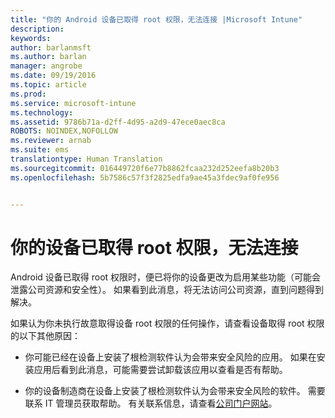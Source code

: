 ```yaml
---
title: "你的 Android 设备已取得 root 权限，无法连接 |Microsoft Intune"
description: 
keywords: 
author: barlanmsft
ms.author: barlan
manager: angrobe
ms.date: 09/19/2016
ms.topic: article
ms.prod: 
ms.service: microsoft-intune
ms.technology: 
ms.assetid: 9786b71a-d2ff-4d95-a2d9-47ece0aec8ca
ROBOTS: NOINDEX,NOFOLLOW
ms.reviewer: arnab
ms.suite: ems
translationtype: Human Translation
ms.sourcegitcommit: 016449720f6e77b8862fcaa232d252eefa8b20b3
ms.openlocfilehash: 5b7586c57f3f2825edfa9ae45a3fdec9af0fe956


---
```



# <a name="your-android-device-is-rooted-and-you-cant-connect"></a>你的设备已取得 root 权限，无法连接

Android 设备已取得 root 权限时，便已将你的设备更改为启用某些功能（可能会泄露公司资源和安全性）。 如果看到此消息，将无法访问公司资源，直到问题得到解决。

如果认为你未执行故意取得设备 root 权限的任何操作，请查看设备取得 root 权限的以下其他原因：

- 你可能已经在设备上安装了根检测软件认为会带来安全风险的应用。 如果在安装应用后看到此消息，可能需要尝试卸载该应用以查看是否有帮助。

- 你的设备制造商在设备上安装了根检测软件认为会带来安全风险的软件。 需要联系 IT 管理员获取帮助。 有关联系信息，请查看[公司门户网站](http://portal.manage.microsoft.com)。



<!--HONumber=Oct16_HO2-->


